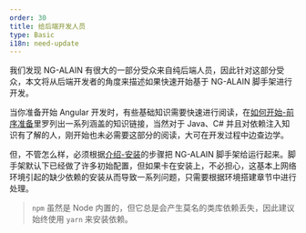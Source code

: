 ```yaml
---
order: 30
title: 给后端开发人员
type: Basic
i18n: need-update
---
```


我们发现 NG-ALAIN 有很大的一部分受众来自纯后端人员，因此针对这部分受众，本文将从后端开发者的角度来描述如果快速开始基于 NG-ALAIN 脚手架进行开发。

当你准备开始 Angular 开发时，有些基础知识需要快速进行阅读，在[如何开始-前序准备](/docs/how-to-start)里罗列出一系列涵盖的知识链接，当然对于 Java、C# 并且对依赖注入知识有了解的人，刚开始也未必需要这部分的阅读，大可在开发过程中边查边学。

但，不管怎么样，必须根据[介绍-安装](/docs/getting-started)的步骤把 NG-ALAIN 脚手架给运行起来。脚手架默认下已经做了许多初始配置，但如果卡在安装上，不必担心，这基本上网络环境引起的缺少依赖的安装从而导致一系列问题，只需要根据环境搭建章节中进行处理。

> `npm` 虽然是 Node 内置的，但它总是会产生莫名的类库依赖丢失，因此建议始终使用 `yarn` 来安装依赖。

